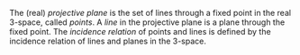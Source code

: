 The (real) *projective plane* is the set of lines through a fixed point in the real 3-space, called *points*. A *line* in the projective plane is a plane through the fixed point. The *incidence relation* of points and lines is defined by the incidence relation of lines and planes in the 3-space.
